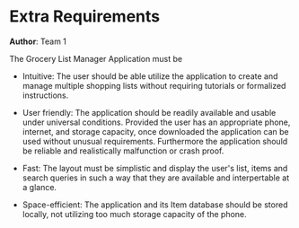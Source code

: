 # Extra Requirements

**Author**: Team 1

The Grocery List Manager Application must be 

* Intuitive: The user should be able utilize the application to create and manage multiple shopping lists without requiring tutorials or formalized instructions. 

* User friendly: The application should be readily available and usable under universal conditions. Provided the user has an appropriate phone, internet, and storage capacity, once downloaded the application can be used without unusual requirements. Furthermore the application should be reliable and realistically malfunction or crash proof. 

* Fast: The layout must be simplistic and display the user's list, items and search queries in such a way that they are available and interpertable at a glance. 

* Space-efficient: The application and its Item database should be stored locally, not utilizing too much storage capacity of the phone.